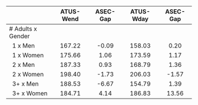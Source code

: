 
|                      |    ATUS-Wend |     ASEC-Gap |    ATUS-Wday |     ASEC-Gap |
| -------------------- | :----------: | :----------: | :----------: | :----------: |
| # Adults x Gender    |              |              |              |              |
| &nbsp;&nbsp;1 x Men  |       167.22 |        -0.09 |       158.03 |         0.20 |
| &nbsp;&nbsp;1 x Women |       175.66 |         1.06 |       173.59 |         1.17 |
| &nbsp;&nbsp;2 x Men  |       187.33 |         0.93 |       168.79 |         1.36 |
| &nbsp;&nbsp;2 x Women |       198.40 |        -1.73 |       206.03 |        -1.57 |
| &nbsp;&nbsp;3+ x Men |       188.53 |        -6.67 |       154.79 |         1.39 |
| &nbsp;&nbsp;3+ x Women |       184.71 |         4.14 |       186.83 |        13.56 |

